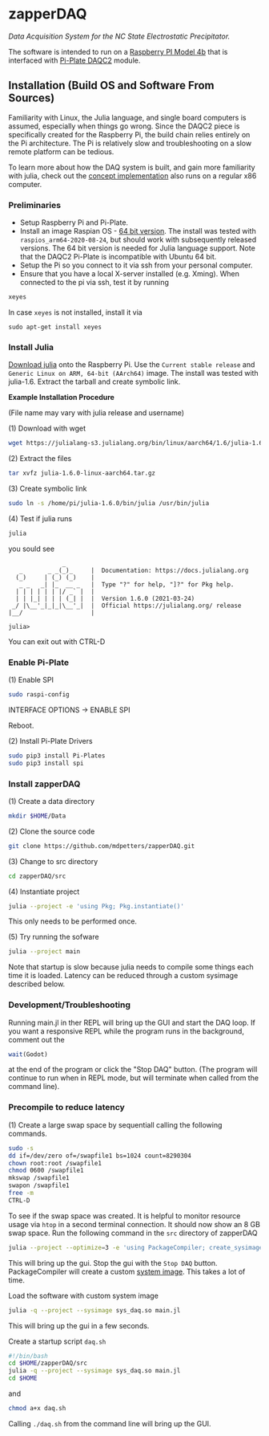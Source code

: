 # zapperDAQ

*Data Acquisition System for the NC State Electrostatic Precipitator.*

The software is intended to run on a [Raspberry PI Model 4b](https://www.raspberrypi.org/products/raspberry-pi-4-model-b/) that is interfaced with  [Pi-Plate DAQC2](https://pi-plates.com/) module.


## Installation (Build OS and Software From Sources)

Familiarity with Linux, the Julia language, and single board computers is assumed, especially when things go wrong. Since the DAQC2 piece is specifically created for the Raspberry Pi, the build chain relies entirely on the Pi architecture. The Pi is relatively slow and troubleshooting on a slow remote platform can be tedious. 

To learn more about how the DAQ system is built, and gain more familiarity with julia, check out the [concept implementation](https://github.com/mdpetters/Julia-AFRP-DataAcquisition) also runs on a regular x86 computer. 

### Preliminaries
- Setup Raspberry Pi and Pi-Plate. 
- Install an image Raspian OS - [64 bit version](https://downloads.raspberrypi.org/raspios_arm64/images/). The install was tested with ```raspios_arm64-2020-08-24```, but should work with subsequently released versions. The 64 bit version is needed for Julia language support. Note that the DAQC2 Pi-Plate is incompatible with Ubuntu 64 bit.
- Setup the Pi so you connect to it via ssh from your personal computer. 
- Ensure that you have a local X-server installed (e.g. Xming). When connected to the pi via ssh, test it by running 

```bash
xeyes
```

In case ```xeyes``` is not installed, install it via 

```
sudo apt-get install xeyes
```

### Install Julia
[Download julia](https://julialang.org/downloads/) onto the Raspberry Pi. Use the ```Current stable release``` and ```Generic Linux on ARM, 64-bit (AArch64)``` image. The install was tested with julia-1.6. Extract the tarball and create symbolic link.

**Example Installation Procedure**

(File name may vary with julia release and username)

(1) Download with wget
```bash
wget https://julialang-s3.julialang.org/bin/linux/aarch64/1.6/julia-1.6.0-linux-aarch64.tar.gz
```

(2) Extract the files
```bash
tar xvfz julia-1.6.0-linux-aarch64.tar.gz 
```

(3) Create symbolic link
```bash
sudo ln -s /home/pi/julia-1.6.0/bin/julia /usr/bin/julia
```

(4) Test if julia runs
```bash
julia
```

you sould see

```
               _
   _       _ _(_)_     |  Documentation: https://docs.julialang.org
  (_)     | (_) (_)    |
   _ _   _| |_  __ _   |  Type "?" for help, "]?" for Pkg help.
  | | | | | | |/ _` |  |
  | | |_| | | | (_| |  |  Version 1.6.0 (2021-03-24)
 _/ |\__'_|_|_|\__'_|  |  Official https://julialang.org/ release
|__/                   |

julia> 
```

You can exit out with CTRL-D

### Enable Pi-Plate
(1) Enable SPI
```bash
sudo raspi-config
```
INTERFACE OPTIONS -> ENABLE SPI

Reboot.

(2) Install Pi-Plate Drivers
```bash
sudo pip3 install Pi-Plates
sudo pip3 install spi
```

### Install zapperDAQ

(1) Create a data directory
```bash
mkdir $HOME/Data
```

(2) Clone the source code
```bash
git clone https://github.com/mdpetters/zapperDAQ.git
```

(3) Change to src directory
```bash
cd zapperDAQ/src
```

(4) Instantiate project
```bash
julia --project -e 'using Pkg; Pkg.instantiate()' 
```

This only needs to be performed once.

(5) Try running the sofware
```bash
julia --project main
```

Note that startup is slow because julia needs to compile some things each time it is loaded. Latency can be reduced through a custom sysimage described below.

### Development/Troubleshooting

Running main.jl in ther REPL will bring up the GUI and start the DAQ  loop. If you want a responsive REPL while the program runs in the background, comment out the 

```julia
wait(Godot)
```

at the end of the program or click the "Stop DAQ" button. (The program will continue to run when in REPL mode, but will terminate when called from the command line).

### Precompile to reduce latency

(1) Create a large swap space by sequentiall calling the following commands. 

```bash
sudo -s
dd if=/dev/zero of=/swapfile1 bs=1024 count=8290304
chown root:root /swapfile1
chmod 0600 /swapfile1
mkswap /swapfile1 
swapon /swapfile1
free -m
CTRL-D
```

To see if the swap space was created. It is helpful to monitor resource usage via ```htop``` in a second terminal connection. It should now show an 8 GB swap space. Run the following command in the ```src``` directory of zapperDAQ

```bash
julia --project --optimize=3 -e 'using PackageCompiler; create_sysimage([:CSV, :Colors, :DAQC2Plate, :DataFrames, :Dates, :Gtk, :InspectDR, :Lazy, :NumericIO, :Printf, :Reactive], sysimage_path="sys_daq.so", precompile_execution_file="main.jl")'
```

This will bring up the gui. Stop the gui with the ```Stop DAQ``` button. PackageCompiler will create a custom [system image]((https://julialang.github.io/PackageCompiler.jl/dev/sysimages/)). This takes a lot of time.

Load the software with custom system image

```bash
julia -q --project --sysimage sys_daq.so main.jl 
```

This will bring up the gui in a few seconds.

Create a startup script ```daq.sh```

```bash
#!/bin/bash
cd $HOME/zapperDAQ/src
julia -q --project --sysimage sys_daq.so main.jl
cd $HOME
```

and 

```bash
chmod a+x daq.sh
```

Calling ```./daq.sh``` from the command line will bring up the GUI.
